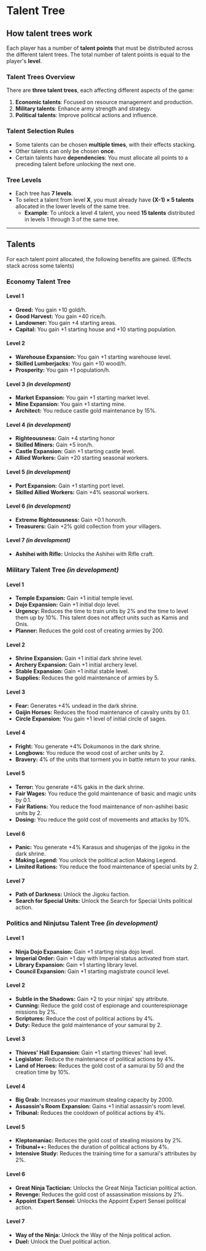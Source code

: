 # Talent Tree

## How talent trees work
Each player has a number of **talent points** that must be distributed across the different talent trees. The total number of talent points is equal to the player's **level**.

### Talent Trees Overview

There are **three talent trees**, each affecting different aspects of the game:  
1. **Economic talents**: Focused on resource management and production.  
2. **Military talents**: Enhance army strength and strategy.  
3. **Political talents**: Improve political actions and influence.  

### Talent Selection Rules

- Some talents can be chosen **multiple times**, with their effects stacking.  
- Other talents can only be chosen **once**.  
- Certain talents have **dependencies**: You must allocate all points to a preceding talent before unlocking the next one.


### Tree Levels

- Each tree has **7 levels**.  
- To select a talent from level **X**, you must already have **(X-1) × 5 talents** allocated in the lower levels of the same tree.  
  - **Example**: To unlock a level 4 talent, you need **15 talents** distributed in levels 1 through 3 of the same tree.

---

## Talents
For each talent point allocated, the following benefits are gained. (Effects stack across some talents)

### Economy Talent Tree

#### Level 1
- **Greed:** You gain +10 gold/h.
- **Good Harvest:** You gain +40 rice/h.
- **Landowner:** You gain +4 starting areas.
- **Capital:** You gain +1 starting house and +10 starting population.

#### Level 2
- **Warehouse Expansion:** You gain +1 starting warehouse level.
- **Skilled Lumberjacks:** You gain +10 wood/h.
- **Prosperity:** You gain +1 population/h.

#### Level 3 *(in development)*
- **Market Expansion:** You gain +1 starting market level.
- **Mine Expansion:** You gain +1 starting mine.
- **Architect:** You reduce castle gold maintenance by 15%.

#### Level 4 *(in development)*
- **Righteousness:** Gain +4 starting honor
- **Skilled Miners:** Gain +5 iron/h.
- **Castle Expansion:** Gain +1 starting castle level.
- **Allied Workers:** Gain +20 starting seasonal workers.

#### Level 5 *(in development)*
- **Port Expansion:** Gain +1 starting port level.
- **Skilled Allied Workers:** Gain +4% seasonal workers.

#### Level 6 *(in development)*
- **Extreme Righteousness:** Gain +0.1 honor/h.
- **Treasurers:** Gain +2% gold collection from your villagers.

#### Level 7 *(in development)*
- **Ashihei with Rifle:** Unlocks the Ashihei with Rifle craft.

### Military Talent Tree *(in development)*

#### Level 1

- **Temple Expansion:** Gain +1 initial temple level.
- **Dojo Expansion:** Gain +1 initial dojo level.
- **Urgency:** Reduces the time to train units by 2% and the time to level them up by 10%. This talent does not affect units such as Kamis and Onis.
- **Planner:** Reduces the gold cost of creating armies by 200.

#### Level 2
- **Shrine Expansion:** Gain +1 initial dark shrine level.
- **Archery Expansion:** Gain +1 initial archery level.
- **Stable Expansion:** Gain +1 initial stable level.
- **Supplies:** Reduces the gold maintenance of armies by 5.

#### Level 3
- **Fear:** Generates +4% undead in the dark shrine.
- **Gaijin Horses:** Reduces the food maintenance of cavalry units by 0.1. 
- **Circle Expansion:** You gain +1 level of initial circle of sages.

#### Level 4
- **Fright:** You generate +4% Dokumonos in the dark shrine.
- **Longbows:** You reduce the wood cost of archer units by 2.
- **Bravery:** 4% of the units that torment you in battle return to your ranks.

#### Level 5
- **Terror:** You generate +4% gakis in the dark shrine.
- **Fair Wages:** You reduce the gold maintenance of basic and magic units by 0.1.
- **Fair Rations:** You reduce the food maintenance of non-ashihei basic units by 2.
- **Dosing:** You reduce the gold cost of movements and attacks by 10%.

#### Level 6
- **Panic:** You generate +4% Karasus and shugenjas of the jigoku in the dark shrine.
- **Making Legend:** You unlock the political action Making Legend.
- **Limited Rations:** You reduce the food maintenance of special units by 2. 

#### Level 7
- **Path of Darkness:** Unlock the Jigoku faction.
- **Search for Special Units:** Unlock the Search for Special Units political action.

### Politics and Ninjutsu Talent Tree *(in development)*

#### Level 1
- **Ninja Dojo Expansion:** Gain +1 starting ninja dojo level.
- **Imperial Order:** Gain +1 day with Imperial status activated from start.
- **Library Expansion:** Gain +1 starting library level.
- **Council Expansion:** Gain +1 starting magistrate council level.

#### Level 2
- **Subtle in the Shadows:** Gain +2 to your ninjas' spy attribute.
- **Cunning:** Reduce the gold cost of espionage and counterespionage missions by 2%.
- **Scriptures:** Reduce the cost of political actions by 4%.
- **Duty:** Reduce the gold maintenance of your samurai by 2.

#### Level 3
- **Thieves' Hall Expansion:** Gain +1 starting thieves' hall level.
- **Legislator:** Reduce the maintenance of political actions by 4%.
- **Land of Heroes:** Reduces the gold cost of a samurai by 50 and the creation time by 10%.

#### Level 4
- **Big Grab:** Increases your maximum stealing capacity by 2000.
- **Assassin's Room Expansion:** Gains +1 initial assassin's room level.
- **Tribunal:** Reduces the cooldown of political actions by 4%.

#### Level 5
- **Kleptomaniac:** Reduces the gold cost of stealing missions by 2%.
- **Tribunal++:** Reduces the duration of political actions by 4%.
- **Intensive Study:** Reduces the training time for a samurai's attributes by 2%.

#### Level 6
- **Great Ninja Tactician:** Unlocks the Great Ninja Tactician political action.
- **Revenge:** Reduces the gold cost of assassination missions by 2%.
- **Appoint Expert Sensei:** Unlocks the Appoint Expert Sensei political action.

#### Level 7
- **Way of the Ninja:** Unlock the Way of the Ninja political action.
- **Duel:** Unlock the Duel political action.